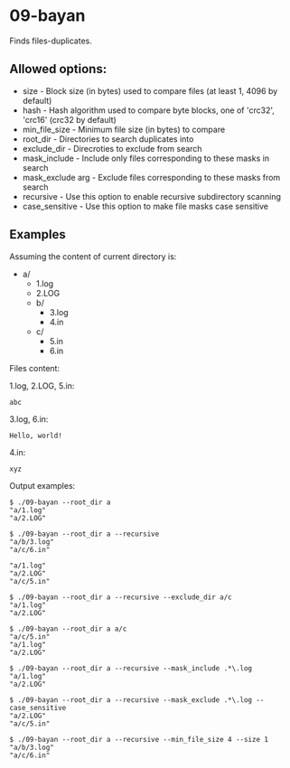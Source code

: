 # 09-bayan

Finds files-duplicates.

## Allowed options:

- size - Block size (in bytes) used to compare files (at least 1, 4096 by default)
- hash - Hash algorithm used to compare byte blocks, one of 'crc32', 'crc16' (crc32 by default)
- min_file_size - Minimum file size (in bytes) to compare
- root_dir - Directories to search duplicates into
- exclude_dir - Direcroties to exclude from search
- mask_include - Include only files corresponding to these masks in search
- mask_exclude arg - Exclude files corresponding to these masks from search
- recursive - Use this option to enable recursive subdirectory scanning
- case_sensitive - Use this option to make file masks case sensitive

## Examples

Assuming the content of current directory is:

- a/
  - 1.log
  - 2.LOG
  - b/
    - 3.log
    - 4.in
  - c/
    - 5.in
    - 6.in
    
Files content:

1.log, 2.LOG, 5.in:

```
abc
```

3.log, 6.in:

```
Hello, world!
```

4.in:

```
xyz
```

Output examples:

```
$ ./09-bayan --root_dir a
"a/1.log"
"a/2.LOG"

$ ./09-bayan --root_dir a --recursive
"a/b/3.log"
"a/c/6.in"

"a/1.log"
"a/2.LOG"
"a/c/5.in"

$ ./09-bayan --root_dir a --recursive --exclude_dir a/c
"a/1.log"
"a/2.LOG"

$ ./09-bayan --root_dir a a/c
"a/c/5.in"
"a/1.log"
"a/2.LOG"

$ ./09-bayan --root_dir a --recursive --mask_include .*\.log
"a/1.log"
"a/2.LOG"

$ ./09-bayan --root_dir a --recursive --mask_exclude .*\.log --case_sensitive
"a/2.LOG"
"a/c/5.in"

$ ./09-bayan --root_dir a --recursive --min_file_size 4 --size 1
"a/b/3.log"
"a/c/6.in"
```
